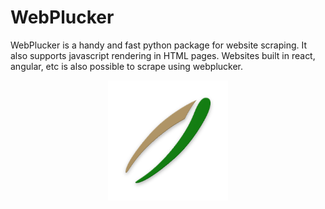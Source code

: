 # WebPlucker
WebPlucker is a handy and fast python package for website scraping. It also supports javascript rendering in HTML pages.
Websites built in react, angular, etc is also possible to scrape using webplucker.

<div style="text-align:center">
<img alt="WebPlucker" src="https://raw.githubusercontent.com/shivjeetbhullar/webplucker/main/ic_launcher.png">
</div>

